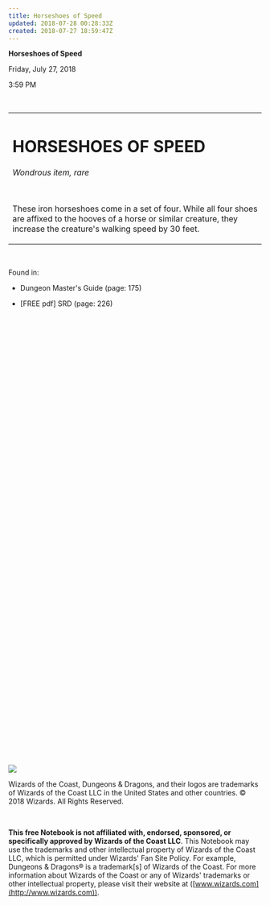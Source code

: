 ```yaml
---
title: Horseshoes of Speed
updated: 2018-07-28 00:28:33Z
created: 2018-07-27 18:59:47Z
---
```


**Horseshoes of Speed**

Friday, July 27, 2018

3:59 PM

 

<table><tbody><tr class="odd"><td><h1 id="horseshoes-of-speed"><strong>HORSESHOES OF SPEED</strong></h1><p><em>Wondrous item, rare</em></p><p> </p><p>These iron horseshoes come in a set of four. While all four shoes are affixed to the hooves of a horse or similar creature, they increase the creature's walking speed by 30 feet.</p></td></tr></tbody></table>

 

Found in:

-   Dungeon Master's Guide (page: 175)

-   \[FREE pdf\] SRD (page: 226)

##  

 

 

 

 

 

 

 

 

 

 

 

 

 

 

 

 

 

 

 

 

 

 

 

 

 

 

 

![](tmp\media\image1.png)

Wizards of the Coast, Dungeons & Dragons, and their logos are trademarks of Wizards of the Coast LLC in the United States and other countries. © 2018 Wizards. All Rights Reserved.

 

**This free Notebook is not affiliated with, endorsed, sponsored, or specifically approved by Wizards of the Coast LLC**. This Notebook may use the trademarks and other intellectual property of Wizards of the Coast LLC, which is permitted under Wizards' Fan Site Policy. For example, Dungeons & Dragons® is a trademark\[s\] of Wizards of the Coast. For more information about Wizards of the Coast or any of Wizards' trademarks or other intellectual property, please visit their website at ([www.wizards.com](http://www.wizards.com)).
